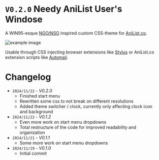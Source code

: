 # `V0.2.0` Needy AniList User's Windose

A WIN95-esque [NGO/NSO](https://en.wikipedia.org/wiki/Needy_Streamer_Overload) inspired custom CSS-theme for [AniList.co](https://anilist.co/).

![example image](https://safe.haiiro.moe/uAdxzR6SHwjW.png)

Usable through CSS injecting browser extensions like [Stylus](https://chromewebstore.google.com/detail/stylus/clngdbkpkpeebahjckkjfobafhncgmne) or AniList.co extension scripts like [Automail](https://github.com/hohMiyazawa/Automail).

# Changelog

- `2024/11/22` - _V0.2.0_
  - Finished start menu
  - Rewritten some css to not break on different resolutions
  - Added theme switcher / clock, currently only affecting clock icon and background
- `2024/11/22` - _V0.1.2_
  - Even more work on start menu dropdowns
  - Total restructure of the code for improved readability and organization
- `2024/11/21` - _V0.1.1_
  - Some more work on start menu dropdowns
- `2024/11/19` - _V0.1.0_
  - Initial commit
